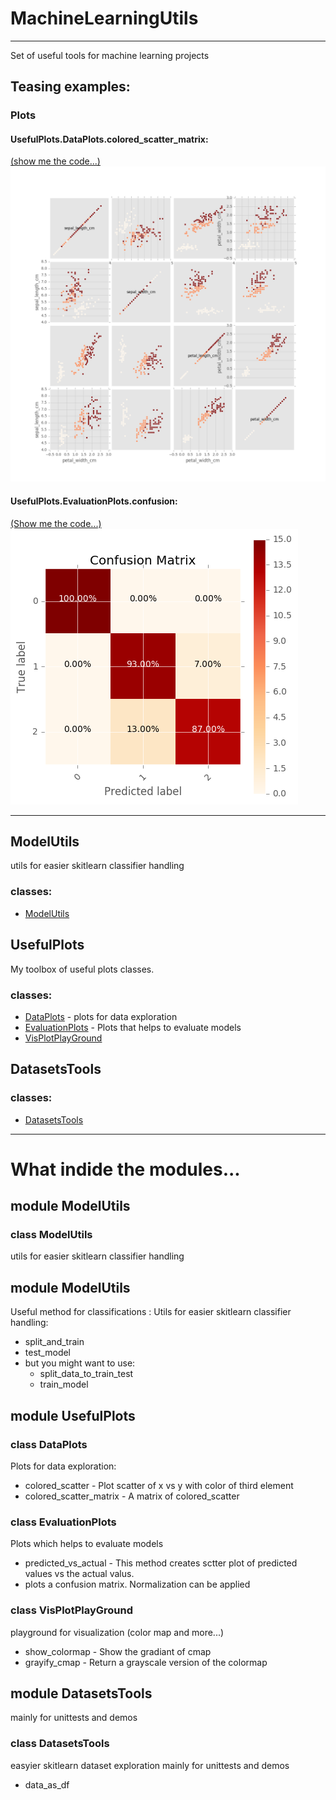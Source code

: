# MachineLearningUtils
***
Set of useful tools for machine learning projects

## Teasing examples:
### Plots
#### UsefulPlots.DataPlots.colored_scatter_matrix:
[(show me the code...)](Examples/iris-colored_acatter_matrix.py)
![UsefulPlots.colored_scatter_matrix](Examples/iris-colored_acatter_matrix.png)

#### UsefulPlots.EvaluationPlots.confusion:
[(Show me the code...)](Examples/modelutil_simple_usage.py)
![UsefulPlots.colored_scatter_matrix](Examples/confusion_matrix.png)
***


## ModelUtils
utils for easier skitlearn classifier handling
### classes:
- [ModelUtils](README.md#class-modelutils)

## UsefulPlots
My toolbox of useful plots classes.
### classes:
- [DataPlots](README.md#class-dataplots) - plots for data exploration
- [EvaluationPlots](README.md#class-evaluationplots) - Plots that helps to evaluate models
- [VisPlotPlayGround](README.md#class-visplotplayground)

## DatasetsTools
### classes:
- [DatasetsTools](README.md#class-datasetstools)

***


# What indide the modules...
## module ModelUtils
### class ModelUtils
utils for easier skitlearn classifier handling

## module ModelUtils
Useful method for classifications :
Utils for easier skitlearn classifier handling:
- split_and_train
- test_model
- but you might want to use:
    - split_data_to_train_test
    - train_model

## module UsefulPlots
### class DataPlots
Plots for data exploration:
- colored_scatter -  Plot scatter of x vs y with color of third element
- colored_scatter_matrix - A matrix of colored_scatter

### class EvaluationPlots
Plots which helps to evaluate models
- predicted_vs_actual - This method creates sctter plot of
                        predicted values vs the actual valus.
- plots a confusion matrix. Normalization can be applied

### class VisPlotPlayGround
playground for visualization (color map and more...)
- show_colormap - Show the gradiant of cmap
- grayify_cmap  - Return a grayscale version of the colormap

## module DatasetsTools
mainly for unittests and demos
### class DatasetsTools
easyier skitlearn dataset exploration mainly for unittests and demos
- data_as_df


